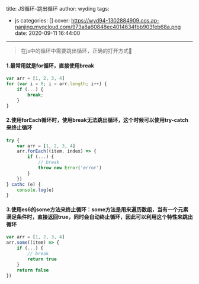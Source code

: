 title: JS循环-跳出循环
author: wyding
tags:
  - js
categories: []
cover:
    https://wyd94-1302884909.cos.ap-nanjing.myqcloud.com/973a8a60848ec4014634fbb903feb68a.png
date: 2020-09-11 16:44:00
---
> 在js中的循环中需要跳出循环，正确的打开方式🙆

<!-- more -->
#### 1.最常用就是for循环，直接使用break
```javascript
var arr = [1, 2, 3, 4]
for (var i = 0; i < arr.length; i++) {
    if (...) {
        break;
    }
}
```

#### 2.使用forEach循环时，使用break无法跳出循环，这个时候可以使用try-catch来终止循环
```javascript
try {
    var arr = [1, 2, 3, 4]
    arr.forEach((item, index) => {
        if (...) {
            // break
            throw new Error('error')
        }
    })
} cathc (e) {
    console.log(e)
}
```

#### 3.使用es6的some方法来终止循环：some方法是用来遍历数组，当有一个元素满足条件时，直接返回true，同时会自动终止循环，因此可以利用这个特性来跳出循环
```javascript
var arr = [1, 2, 3, 4]
arr.some((item) => {
    if (...) {
        // break
        return true
    }
    return false
})
```